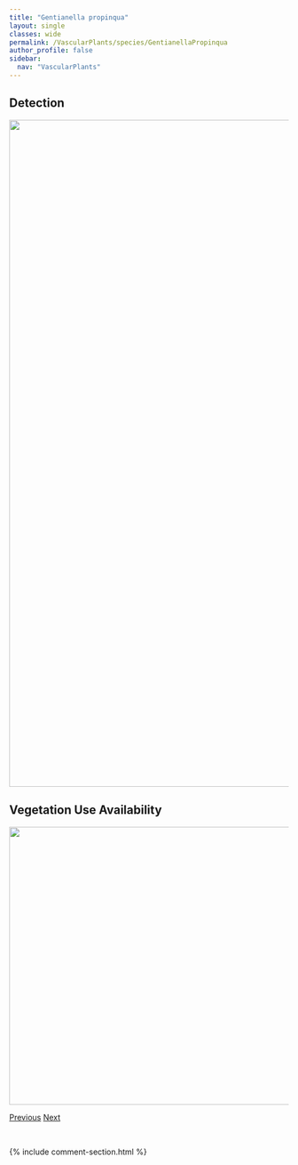 ```yaml
---
title: "Gentianella propinqua"
layout: single
classes: wide
permalink: /VascularPlants/species/GentianellaPropinqua
author_profile: false
sidebar:
  nav: "VascularPlants"
---
```


<h2>Detection</h2>

<a href="https://drive.google.com/uc?export=view&id=1WQ4AekM4Q_9BoQXrGgiaw_ho6-AtWLXA">
<img src="https://drive.google.com/uc?export=view&id=1WQ4AekM4Q_9BoQXrGgiaw_ho6-AtWLXA" height = "1200" width = "800">
</a>


<h2>Vegetation Use Availability</h2>

<a href="https://drive.google.com/uc?export=view&id=1-0hL-7OzRb2JhyAmUg68_0trA7ePcDM-">
<img src="https://drive.google.com/uc?export=view&id=1-0hL-7OzRb2JhyAmUg68_0trA7ePcDM-" height = "500" width = "1000">
</a>


<a href="/DevelopmentWebsite/VascularPlants/species/GentianellaAmarella" class="pagination--pager" title="Gentianella amarella">Previous</a> <a href="/DevelopmentWebsite/VascularPlants/species/GentianopsisDentosa" class="pagination--pager" title="Gentianopsis dentosa">Next</a>

<p>&nbsp;</p>

{% include comment-section.html %}
